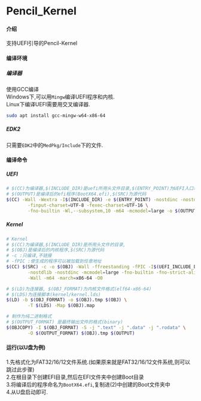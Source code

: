 # Pencil_Kernel
#### 介绍
支持UEFI引导的Pencil-Kernel
#### 编译环境
##### 编译器
使用GCC编译<br />
Windows下,可以用`Mingw`编译UEFI程序和内核.<br />
Linux下编译UEFI需要用交叉编译器.<br />
```bash
sudo apt install gcc-mingw-w64-x86-64
```
##### EDK2
只需要`EDK2`中的`MedPkg/Include`下的文件.
#### 编译命令
##### UEFI
```bash
# $(CC)为编译器,$(INCLUDE_DIR)是uefi所用头文件目录,$(ENTRY_POINT)为UEFI入口地址(UefiMain)
# $(OUTPUT)是编译后的efi程序(BootX64.efi),$(SRC)为源代码
$(CC) -Wall -Wextra -I$(INCLUDE_DIR) -e $(ENTRY_POINT) -nostdinc -nostdlib \
        -finput-charset=UTF-8 -fexec-charset=UTF-16 \
        -fno-builtin -Wl,--subsystem,10 -m64 -mcmodel=large -o $(OUTPUT) $(SRC)
```
##### Kernel
```bash
# Kernel
# $(CC)为编译器,$(INCLUDE_DIR)是所用头文件的目录,
# $(OBJ)是编译后的内核程序,$(SRC)为源代码
# -c :只编译,不链接
# -fPIC :使生成的程序可以被加载到任意地址
$(CC) $(SRC) -c -o $(OBJ) -Wall -ffreestanding -fPIC -I$(UEFI_INCLUDE_DIR) \
        -nostdlib -nostdinc -mcmodel=large -fno-builtin -fno-strict-aliasing \
        -Wall -m64 -march=x86-64 -O0

# $(LD)为连接器, $(OBJ_FORMAT)为内核文件格式(elf64-x86-64)
# $(LDS)为连接脚本(kernel/kernel.lds)
$(LD) -b $(OBJ_FORMAT) -o $(OBJ).tmp $(OBJ) \
        -T $(LDS) -Map $(OBJ).map 

# 制作为纯二进制格式
# $(OUTPUT_FORMAT) 是最终输出文件的格式(binary)
$(OBJCOPY) -I $(OBJ_FORMAT) -S -j ".text" -j ".data" -j ".rodata" \
        -O $(OUTPUT_FORMAT) $(OBJ).tmp $(OUTPUT)
```
#### 运行(以U盘为例)
1.先格式化为FAT32/16/12文件系统.(如果原来就是FAT32/16/12文件系统,则可以跳过此步骤)<br />
2.在根目录下创建EFI目录,然后在EFI文件夹中创建Boot目录<br />
3.将编译后的程序命名为`BootX64.efi`,复制进(2)中创建的Boot文件夹中<br />
4.从U盘启动即可.<br />
